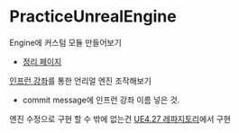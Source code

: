 # PracticeUnrealEngine

Engine에 커스텀 모듈 만들어보기
- [정리 페이지](https://www.notion.so/23fbed59c36380d4a975c3bf410840f3?v=23fbed59c3638038a741000c7b50321e&source=copy_link)

[인프런 강좌](https://www.inflearn.com/course/%EC%96%B8%EB%A6%AC%EC%96%BC-%EC%97%94%EC%A7%844-%EC%9E%85%EB%AC%B8/dashboard)를 통한 언리얼 엔진 조작해보기
- commit message에 인프런 강좌 이름 넣은 것.

엔진 수정으로 구현 할 수 밖에 없는건 [UE4.27 레파지토리](https://github.com/jsuk10/UE4.27plus_Custom)에서 구현
